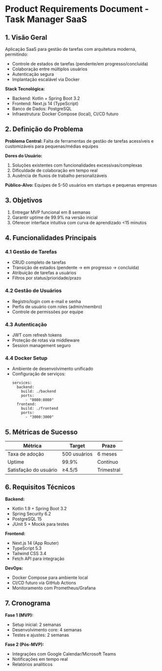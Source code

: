 # Product Requirements Document - Task Manager SaaS

## 1. Visão Geral
Aplicação SaaS para gestão de tarefas com arquitetura moderna, permitindo:
- Controle de estados de tarefas (pendente/em progresso/concluída)
- Colaboração entre múltiplos usuários
- Autenticação segura
- Implantação escalável via Docker

**Stack Tecnológica:**
- Backend: Kotlin + Spring Boot 3.2
- Frontend: Next.js 14 (TypeScript)
- Banco de Dados: PostgreSQL
- Infraestrutura: Docker Compose (local), CI/CD futuro

## 2. Definição do Problema
**Problema Central:**
Falta de ferramentas de gestão de tarefas acessíveis e customizáveis para pequenas/médias equipes

**Dores do Usuário:**
1. Soluções existentes com funcionalidades excessivas/complexas
2. Dificuldade de colaboração em tempo real
3. Ausência de fluxos de trabalho personalizáveis

**Público-Alvo:**
Equipes de 5-50 usuários em startups e pequenas empresas

## 3. Objetivos
1. Entregar MVP funcional em 8 semanas
2. Garantir uptime de 99.9% na versão inicial
3. Oferecer interface intuitiva com curva de aprendizado <15 minutos

## 4. Funcionalidades Principais
### 4.1 Gestão de Tarefas
- CRUD completo de tarefas
- Transição de estados (pendente → em progresso → concluída)
- Atribuição de tarefas a usuários
- Filtros por status/prioridade/prazo

### 4.2 Gestão de Usuários
- Registro/login com e-mail e senha
- Perfis de usuário com roles (admin/membro)
- Controle de permissões por equipe

### 4.3 Autenticação
- JWT com refresh tokens
- Proteção de rotas via middleware
- Session management seguro

### 4.4 Docker Setup
- Ambiente de desenvolvimento unificado
- Configuração de serviços:
  ```docker
  services:
    backend:
      build: ./backend
      ports:
        - "8080:8080"
    frontend:
      build: ./frontend
      ports:
        - "3000:3000"
  ```

## 5. Métricas de Sucesso
| Métrica               | Target        | Prazo  |
|-----------------------|---------------|--------|
| Taxa de adoção        | 500 usuários  | 6 meses|
| Uptime                | 99.9%         | Contínuo|
| Satisfação do usuário | ≥4.5/5        | Trimestral|

## 6. Requisitos Técnicos
**Backend:**
- Kotlin 1.9 + Spring Boot 3.2
- Spring Security 6.2
- PostgreSQL 15
- JUnit 5 + Mockk para testes

**Frontend:**
- Next.js 14 (App Router)
- TypeScript 5.3
- Tailwind CSS 3.4
- Fetch API para integração

**DevOps:**
- Docker Compose para ambiente local
- CI/CD futuro via GitHub Actions
- Monitoramento com Prometheus/Grafana

## 7. Cronograma
**Fase 1 (MVP):**
- Setup inicial: 2 semanas
- Desenvolvimento core: 4 semanas
- Testes e ajustes: 2 semanas

**Fase 2 (Pós-MVP):**
- Integrações com Google Calendar/Microsoft Teams
- Notificações em tempo real
- Relatórios analíticos 